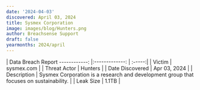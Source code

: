 ```yaml
---
date: '2024-04-03'
discovered: April 03, 2024
title: Sysmex Corporation
image: images/blog/Hunters.png
author: Breachsense Support
draft: false
yearmonths: 2024/april
---
```



| Data Breach Report
------------:     |:-------------:    | :-----:|
| Victim      | sysmex.com      | 
| Threat Actor      | Hunters      | 
| Date Discovered      | Apr 03, 2024      | 
| Description      | Sysmex Corporation is a research and development group that focuses on sustainability.      | 
| Leak Size      | 1.1TB      | 

